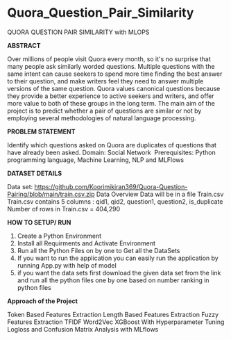 # Quora_Question_Pair_Similarity

QUORA QUESTION PAIR SIMILARITY with MLOPS

**ABSTRACT**

Over millions of people visit Quora every month, so it's no surprise that many
people ask similarly worded questions. Multiple questions with the same intent
can cause seekers to spend more time finding the best answer to their question,
and make writers feel they need to answer multiple versions of the same
question. Quora values canonical questions because they provide a better
experience to active seekers and writers, and offer more value to both of these
groups in the long term. The main aim of the project is to predict whether a pair
of questions are similar or not by employing several methodologies of natural
language processing.

**PROBLEM STATEMENT**

Identify which questions asked on Quora are duplicates of questions that have already been asked.
Domain: Social Network 
Prerequisites: Python programming language, Machine Learning, NLP and MLFlows

**DATASET DETAILS**

Data set:
https://github.com/Koorimikiran369/Quora-Question-Pairing/blob/main/train.csv.zip
Data Overview
Data will be in a file Train.csv
Train.csv contains 5 columns : qid1, qid2, question1, question2, is_duplicate
Number of rows in Train.csv = 404,290

**HOW TO SETUP/ RUN**

1. Create a Python Environment
2. Install all Requirments and Activate Environment
3. Run all the Python Files on by one to Get all the DataSets
4. If you want to run the application you can easily run the application by running App.py with help of model
5. if you want the data sets first download the given data set from the link and run all the python files one by one based on number ranking in python files

**Approach of the Project**

Token Based Features Extraction
Length Based Features Extraction
Fuzzy Features Extraction
TFIDF 
Word2Vec 
XGBoost With Hyperparameter Tuning
Logloss and Confusion Matrix
Analysis with MLflows
